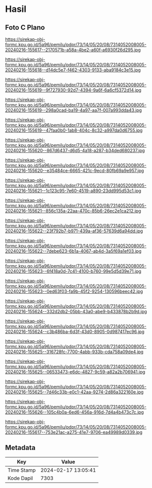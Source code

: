 # Hasil

## Foto C Plano

https://sirekap-obj-formc.kpu.go.id/5a96/pemilu/pdpr/73/14/05/20/08/7314052008005-20240216-155617--2170571b-a58a-4be2-a60f-a6930f26d295.jpg

https://sirekap-obj-formc.kpu.go.id/5a96/pemilu/pdpr/73/14/05/20/08/7314052008005-20240216-155618--d14dc5e7-f462-4303-9133-aba9184c3e15.jpg

https://sirekap-obj-formc.kpu.go.id/5a96/pemilu/pdpr/73/14/05/20/08/7314052008005-20240216-155619--9f727930-92d7-4394-9a6f-6a6cf5372d14.jpg

https://sirekap-obj-formc.kpu.go.id/5a96/pemilu/pdpr/73/14/05/20/08/7314052008005-20240216-155619--298a0cad-ba19-4a97-aa7f-007a993dda43.jpg

https://sirekap-obj-formc.kpu.go.id/5a96/pemilu/pdpr/73/14/05/20/08/7314052008005-20240216-155619--47faa0b0-1ab8-404c-8c32-a997da0d6755.jpg

https://sirekap-obj-formc.kpu.go.id/5a96/pemilu/pdpr/73/14/05/20/08/7314052008005-20240216-155620--867d6437-d6d5-4a18-a287-b34ded680237.jpg

https://sirekap-obj-formc.kpu.go.id/5a96/pemilu/pdpr/73/14/05/20/08/7314052008005-20240216-155620--e35484ce-6665-421c-9ecd-80fb69a9e957.jpg

https://sirekap-obj-formc.kpu.go.id/5a96/pemilu/pdpr/73/14/05/20/08/7314052008005-20240216-155621--1c123c95-7e60-4519-a890-23dd995d53c1.jpg

https://sirekap-obj-formc.kpu.go.id/5a96/pemilu/pdpr/73/14/05/20/08/7314052008005-20240216-155621--856c135a-22aa-470c-85b6-26ec2e1ca212.jpg

https://sirekap-obj-formc.kpu.go.id/5a96/pemilu/pdpr/73/14/05/20/08/7314052008005-20240216-155622--23f792b7-b971-439a-af36-57639d6a94dd.jpg

https://sirekap-obj-formc.kpu.go.id/5a96/pemilu/pdpr/73/14/05/20/08/7314052008005-20240216-155622--7debe623-6b1a-4067-ab4d-3a5f69a1ef03.jpg

https://sirekap-obj-formc.kpu.go.id/5a96/pemilu/pdpr/73/14/05/20/08/7314052008005-20240216-155623--6f418a0d-7c41-4100-b760-99e5d5d39e71.jpg

https://sirekap-obj-formc.kpu.go.id/5a96/pemilu/pdpr/73/14/05/20/08/7314052008005-20240216-155623--0ed63f03-fa9b-45f2-9254-130596beec42.jpg

https://sirekap-obj-formc.kpu.go.id/5a96/pemilu/pdpr/73/14/05/20/08/7314052008005-20240216-155624--332d2db2-05bb-43a0-abe9-b433878b2b9d.jpg

https://sirekap-obj-formc.kpu.go.id/5a96/pemilu/pdpr/73/14/05/20/08/7314052008005-20240216-155624--c3b486ba-6d3f-43d0-8905-0d987417ec96.jpg

https://sirekap-obj-formc.kpu.go.id/5a96/pemilu/pdpr/73/14/05/20/08/7314052008005-20240216-155625--316728fc-7700-4abb-933b-cda758a09de4.jpg

https://sirekap-obj-formc.kpu.go.id/5a96/pemilu/pdpr/73/14/05/20/08/7314052008005-20240216-155625--06533473-e6dc-4827-9c59-a82a2b706941.jpg

https://sirekap-obj-formc.kpu.go.id/5a96/pemilu/pdpr/73/14/05/20/08/7314052008005-20240216-155625--7d46c33b-e0c1-42aa-9274-2d86a322160e.jpg

https://sirekap-obj-formc.kpu.go.id/5a96/pemilu/pdpr/73/14/05/20/08/7314052008005-20240216-155626--105c4b0a-6ed6-456a-916d-7d4a4b473c7c.jpg

https://sirekap-obj-formc.kpu.go.id/5a96/pemilu/pdpr/73/14/05/20/08/7314052008005-20240216-155617--753e21ac-a275-41e7-9706-ea49989d0339.jpg


## Metadata

| Key        | Value               |
| ---------- | ------------------- |
| Time Stamp | 2024-02-17 13:05:41 |
| Kode Dapil | 7303                |




